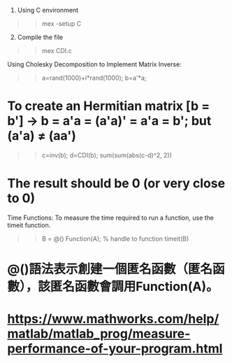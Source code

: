 1. Using C environment
>> mex -setup C

2. Compile the file
>> mex CDI.c

Using Cholesky Decomposition to Implement Matrix Inverse:
>> a=rand(1000)+i*rand(1000);
>> b=a'*a;
# To create an Hermitian matrix [b = b'] -> b = a'a = (a'a)' = a'a = b'; but (a'a) ≠ (aa')
>> c=inv(b);
>> d=CDI(b);
>> sum(sum(abs(c-d)^2, 2))
# The result should be 0 (or very close to 0)

Time Functions: To measure the time required to run a function, use the timeit function.
>> B = @() Function(A); % handle to function
>> timeit(B)
# @()語法表示創建一個匿名函數（匿名函數），該匿名函數會調用Function(A)。
# https://www.mathworks.com/help/matlab/matlab_prog/measure-performance-of-your-program.html